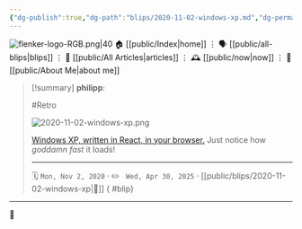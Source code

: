 ```yaml
---
{"dg-publish":true,"dg-path":"blips/2020-11-02-windows-xp.md","dg-permalink":"2020/11/02/windows-xp/","permalink":"/2020/11/02/windows-xp/","title":"philipp @ 2020-11-02","created":"2020-11-02T00:00:00","updated":"2025-04-30T22:27:37"}
---
```



<div class="transclusion internal-embed is-loaded"><div class="markdown-embed">




![flenker-logo-RGB.png|40](/img/user/attachments/flenker-logo-RGB.png)
🏠 [[public/Index\|home]]  ⋮ 🗣️ [[public/all-blips\|blips]] ⋮  📝 [[public/All Articles\|articles]]  ⋮ 🕰️ [[public/now\|now]] ⋮ 🪪 [[public/About Me\|about me]]


</div></div>


> [!summary] **philipp**:
>
> #Retro
>
> ![2020-11-02-windows-xp.png](/img/user/attachments/2020-11-02-windows-xp.png)
>
> [Windows XP, written in React, in your browser.](https://winxp.now.sh/) Just notice how _goddamn fast_ it loads!
> - - -
>
> 🗓️ <code>Mon, Nov 2, 2020</code>  · ✏️ <code> Wed, Apr 30, 2025</code>  · [[public/blips/2020-11-02-windows-xp\|🔗]]
{ #blip}


- - -

 👾
